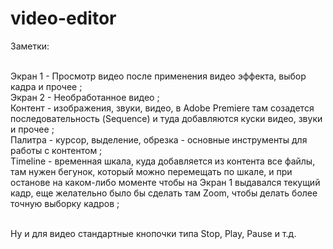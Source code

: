 video-editor
============
Заметки:

<br>Экран 1 - Просмотр видео после применения видео эффекта, выбор кадра и прочее ; 
<br>Экран 2 - Необработанное видео ; 
<br>Контент - изображения, звуки, видео, в Adobe Premiere там созадется
<br>последовательность (Sequence) и туда добавляются куски видео, звуки и прочее ;
<br>Палитра - курсор, выделение, обрезка - основные инструменты для работы с контентом ;
<br>Timeline - временная шкала, куда добавляется из контента все файлы, там нужен бегунок, 
	который можно перемещать по шкале, и при останове на каком-либо моменте чтобы на Экран 1 
	выдавался текущий кадр, еще желательно было бы сделать там Zoom, чтобы делать более точную выборку кадров ;

<br>Ну и для видео стандартные кнопочки типа Stop, Play, Pause  и т.д.
